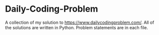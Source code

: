 # Daily-Coding-Problem
A collection of my solution to https://www.dailycodingproblem.com/.
All of the solutions are written in Python. Problem statements are in each file. 
